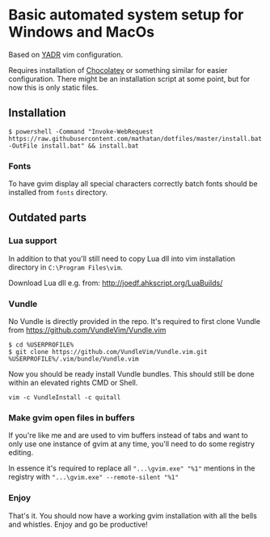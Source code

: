 Basic automated system setup for Windows and MacOs
==================================================

Based on [YADR](https://github.com/skwp/dotfiles) vim configuration.

Requires installation of [Chocolatey](https://chocolatey.org/) or something similar for easier configuration. There might be an installation script at some point, but for now this is only static files.

Installation
------------

```
$ powershell -Command "Invoke-WebRequest https://raw.githubusercontent.com/mathatan/dotfiles/master/install.bat -OutFile install.bat" && install.bat
```


### Fonts

To have gvim display all special characters correctly batch fonts should be installed from `fonts` directory.



Outdated parts
--------------

### Lua support
In addition to that you'll still need to copy Lua dll into vim installation directory in `C:\Program Files\vim`.

Download Lua dll e.g. from: http://joedf.ahkscript.org/LuaBuilds/


### Vundle

No Vundle is directly provided in the repo. It's required to first clone Vundle from https://github.com/VundleVim/Vundle.vim

```
$ cd %USERPROFILE%
$ git clone https://github.com/VundleVim/Vundle.vim.git %USERPROFILE%/.vim/bundle/Vundle.vim
```

Now you should be ready install Vundle bundles. This should still be done within an elevated rights CMD or Shell.

```
vim -c VundleInstall -c quitall
```

### Make gvim open files in buffers

If you're like me and are used to vim buffers instead of tabs and want to only use one instance of gvim at any time, you'll need to do some registry editing.

In essence it's required to replace all `"...\gvim.exe" "%1"` mentions in the registry with `"...\gvim.exe" --remote-silent "%1"`


### Enjoy

That's it. You should now have a working gvim installation with all the bells and whistles. Enjoy and go be productive!
